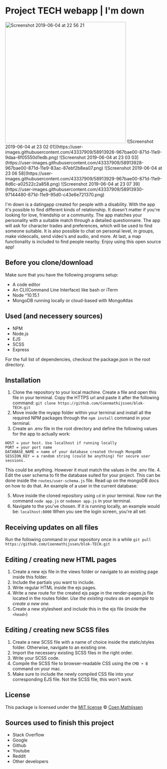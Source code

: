 # Project TECH webapp | I'm down
<img width="387" alt="Screenshot 2019-06-04 at 22 56 21" src="https://user-images.githubusercontent.com/43337909/58913925-967bae00-871d-11e9-9839-2c62e4b15c20.png">
![Screenshot 2019-06-04 at 23 02 01](https://user-images.githubusercontent.com/43337909/58913926-967bae00-871d-11e9-9daa-6f05550d1edb.png)
![Screenshot 2019-06-04 at 23 03 03](https://user-images.githubusercontent.com/43337909/58913928-967bae00-871d-11e9-83ac-87ebf2b8ea07.png)
![Screenshot 2019-06-04 at 23 06 58](https://user-images.githubusercontent.com/43337909/58913929-967bae00-871d-11e9-8d6c-a02522c2a858.png)
![Screenshot 2019-06-04 at 23 07 39](https://user-images.githubusercontent.com/43337909/58913930-97144480-871d-11e9-95d0-c43e6e721370.png)

I'm down is a datingapp created for people with a disability. With the app it's possible to find different kinds of relationship. It doesn't matter if you're looking for love, friendship or a community. The app matches your personality with a suitable match through a detailed questionnaire. The app will ask for character trades and preferences, which will be used to find someone suitable. It is also possible to chat on personal level, in groups, make videocalls, send video's and audio, and more. At last, a map functionality is included to find people nearby. Enjoy using this open source app!

## Before you clone/download 
Make sure that you have the following programs setup:
- A code editor
- An CLI(Command Line Interface) like bash or iTerm
- Node ^10.15.1
- MongoDB running locally or cloud-based with MongoAtlas

## Used (and necessery sources)
- NPM
- Node.js
- EJS
- SCSS
- Express

For the full list of dependencies, checkout the package.json in the root directory.

## Installation
1. Clone the repository to your local machine. Create a file and open this file in your terminal. Copy the HTTPS url and paste it after the following command: 
`git clone https://github.com/Coenmathijssen/blok-TECH.git`
2. Move inside the myapp folder within your terminal and install all the required NPM packages through the 
`npm install`
command in your terminal.
3. Create an .env file in the root directory and define the following values for the app to actually work:
```
HOST = your host. Use localhost if running locally
PORT = your port name
DATABASE_NAME = name of your database created through MongoDB
SESSION_KEY = a random string (could be anything) for secure user sessions.
```
This could be anything. However it must match the values in the .env file.
4. Edit the user schema to fit the database suited for your project. This can be done inside the `routes/user-schema.js` file. Read up on the mongoDB docs on how to do that.
An example of a user in the current database:

5. Move inside the cloned repository using `cd` in your terminal. Now run the command 
`node app.js` or `nodemon app.js` 
in your terminal.
6. Navigate to the you've chosen. If it is running locally, an example would be:
`localhost:8000`
When you see the login screen, you're all set:


## Receiving updates on all files 
Run the following command in your repository once in a while
`git pull https://github.com/Coenmathijssen/blok-TECH.git`

## Editing / creating new HTML pages
1. Create a new ejs file in the views folder or navigate to an existing page inside this folder.
2. Include the partials you want to include.
3. Write regular HTML inside the ejs pages.
4. Write a new route for the created ejs page in the render-pages.js file located in the routes folder. _Use the existing routes as an example to create a new one._
5. Create a new stylesheet and include this in the ejs file (inside the `<head>`)

## Editing / creating new SCSS files
1. Create a new SCSS file with a name of choice inside the static/styles folder. Otherwise, navigate to an existing one.
2. Import the necessery existing SCSS files in the right order.
3. Write your SCSS code.
4. Compile the SCSS file to browser-readable CSS using the 
`CMD + B` 
command on your mac.
5. Make sure to include the newly compiled CSS file into your corresponding EJS file. Not the SCSS file, this won't work.

## License
This package is licensed under the [MIT license](https://github.com/Coenmathijssen/NPM-boilerplate/blob/master/LICENSE) © [Coen Mathijssen](https://www.coenmathijssen.nl/)

## Sources used to finish this project
- Stack Overflow
- Google
- Github
- Youtube
- Reddit
- Other developers
